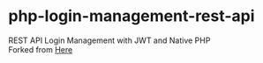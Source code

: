# php-login-management-rest-api
REST API Login Management with JWT and Native PHP <br>
Forked from [Here](https://github.com/ProgrammerZamanNow/php-login-management)
